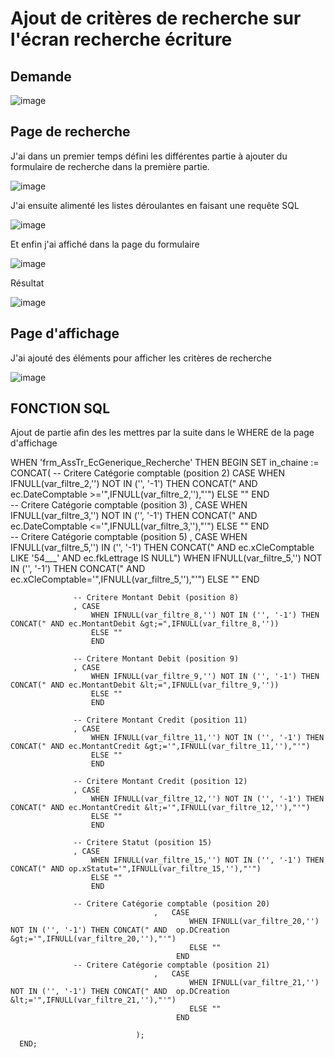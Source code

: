 # Ajout de critères de recherche sur l'écran recherche écriture

## Demande

![image](https://github.com/MathisCastell/stage-2-Ajout-de-crit-res-de-recherche/assets/148212506/a2b57d77-625b-40bf-9d14-02b03c66dedd)

## Page de recherche

J'ai dans un premier temps défini les différentes partie à ajouter du formulaire de recherche dans la première partie.

![image](https://github.com/MathisCastell/stage-2-Ajout-de-crit-res-de-recherche/assets/148212506/5ff05974-b1eb-44b0-ac77-9d80648467f1)

J'ai ensuite alimenté les listes déroulantes en faisant une requête SQL

![image](https://github.com/MathisCastell/stage-2-Ajout-de-crit-res-de-recherche/assets/148212506/4830e321-bbf1-4260-8974-b826c6c4b58e)

Et enfin j'ai affiché dans la page du formulaire  

![image](https://github.com/MathisCastell/stage-2-Ajout-de-crit-res-de-recherche/assets/148212506/28a140e6-7a3e-41c8-a9b2-390a7ef9b3ea)

Résultat 

![image](https://github.com/MathisCastell/stage-2-Ajout-de-crit-res-de-recherche/assets/148212506/6010e845-5f1f-4644-9a95-f5d27ff6881f)


## Page d'affichage

J'ai ajouté des éléments pour afficher les critères de recherche

![image](https://github.com/MathisCastell/stage-2-Ajout-de-crit-res-de-recherche/assets/148212506/97f864fd-debf-474a-80e8-0950a205d306)

## FONCTION SQL

Ajout de partie afin des les mettres par la suite dans le WHERE de la page d'affichage

WHEN 'frm_AssTr_EcGenerique_Recherche' THEN
      BEGIN
			  SET in_chaine :=  CONCAT(
                   -- Critere Catégorie comptable (position 2)
									CASE
											WHEN IFNULL(var_filtre_2,'') NOT IN ('', '-1') THEN CONCAT(" AND  ec.DateComptable &gt;='",IFNULL(var_filtre_2,''),"'")
											ELSE ""
										 END   
                  -- Critere Catégorie comptable (position 3)
									,	CASE
											WHEN IFNULL(var_filtre_3,'') NOT IN ('', '-1') THEN CONCAT(" AND  ec.DateComptable &lt;='",IFNULL(var_filtre_3,''),"'")
											ELSE ""
										 END  
                  -- Critere Catégorie comptable (position 5)
									,	CASE
											WHEN IFNULL(var_filtre_5,'') IN ('', '-1') THEN CONCAT(" AND ec.xCleComptable LIKE '54___' AND ec.fkLettrage IS NULL")
											WHEN IFNULL(var_filtre_5,'') NOT IN ('', '-1') THEN CONCAT(" AND  ec.xCleComptable='",IFNULL(var_filtre_5,''),"'")
											ELSE ""
										 END    
                     
                  -- Critere Montant Debit (position 8)
                  , CASE  
                      WHEN IFNULL(var_filtre_8,'') NOT IN ('', '-1') THEN CONCAT(" AND ec.MontantDebit &gt;=",IFNULL(var_filtre_8,''))
                      ELSE ""
                      END
                      
                  -- Critere Montant Debit (position 9)
                  , CASE  
                      WHEN IFNULL(var_filtre_9,'') NOT IN ('', '-1') THEN CONCAT(" AND ec.MontantDebit &lt;=",IFNULL(var_filtre_9,''))
                      ELSE ""
                      END
                 
                  -- Critere Montant Credit (position 11)
                  , CASE  
                      WHEN IFNULL(var_filtre_11,'') NOT IN ('', '-1') THEN CONCAT(" AND ec.MontantCredit &gt;='",IFNULL(var_filtre_11,''),"'")
                      ELSE ""
                      END
                      
                  -- Critere Montant Credit (position 12)
                  , CASE  
                      WHEN IFNULL(var_filtre_12,'') NOT IN ('', '-1') THEN CONCAT(" AND ec.MontantCredit &lt;='",IFNULL(var_filtre_12,''),"'")
                      ELSE ""
                      END
                  
                  -- Critere Statut (position 15)
                  , CASE 
                      WHEN IFNULL(var_filtre_15,'') NOT IN ('', '-1') THEN CONCAT(" AND op.xStatut='",IFNULL(var_filtre_15,''),"'")
                      ELSE ""
                      END
                  
                  -- Critere Catégorie comptable (position 20)
									,	CASE
											WHEN IFNULL(var_filtre_20,'') NOT IN ('', '-1') THEN CONCAT(" AND  op.DCreation &gt;='",IFNULL(var_filtre_20,''),"'")
											ELSE ""
										 END   
                  -- Critere Catégorie comptable (position 21)
									,	CASE
											WHEN IFNULL(var_filtre_21,'') NOT IN ('', '-1') THEN CONCAT(" AND  op.DCreation &lt;='",IFNULL(var_filtre_21,''),"'")
											ELSE ""
										 END 
                  
								);
      END;    
